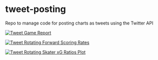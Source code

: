 # tweet-posting
Repo to manage code for posting charts as tweets using the Twitter API


[![Tweet Game Report](https://github.com/hockey-stats/tweet-posting/actions/workflows/tweet_game_reports.yml/badge.svg)](https://github.com/hockey-stats/tweet-posting/actions/workflows/tweet_game_reports.yml)

[![Tweet Rotating Forward Scoring Rates](https://github.com/hockey-stats/tweet-posting/actions/workflows/tweet_rotating_single_team_points_chart.yml/badge.svg)](https://github.com/hockey-stats/tweet-posting/actions/workflows/tweet_rotating_single_team_points_chart.yml)

[![Tweet Rotating Skater xG Ratios Plot](https://github.com/hockey-stats/tweet-posting/actions/workflows/tweet_rotating_single_team_xg_chart.yml/badge.svg)](https://github.com/hockey-stats/tweet-posting/actions/workflows/tweet_rotating_single_team_xg_chart.yml)
